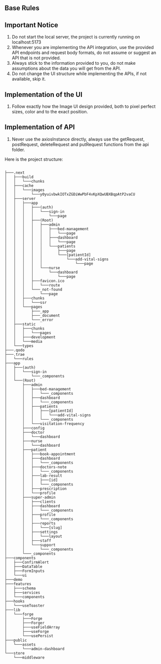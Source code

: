 ## Base Rules

## Important Notice
1. Do not start the local server, the project is currently running on localhost:5173
2. Whenever you are implementing the API integration, use the provided API endpoints and request body formats, do not assume or suggest an API that is not provided.
3. Always stick to the information provided to you, do not make assumptions about the data you will get from the API.
4. Do not change the UI structure while implementing the APIs, if not available, skip it.


## Implementation of the UI
1. Follow exactly how the Image UI design provided, both to pixel perfect sizes, color and to the exact position.


## Implementation of API 
1. Never use the axiosInstance directly, always use the getRequest, postRequest, deleteRequest and putRequest functions from the api folder.

Here is the project structure:
```

├───.next
│   ├───build
│   │   └───chunks
│   ├───cache
│   │   └───images
│   │       └───y0yuivbwkIOTxZGDiWwPbF4vKpXQwUBXBqpAtP2vaCU
│   ├───server
│   │   ├───app
│   │   │   ├───(auth)
│   │   │   │   └───sign-in
│   │   │   │       └───page
│   │   │   ├───(Root)
│   │   │   │   ├───admin
│   │   │   │   │   ├───bed-management
│   │   │   │   │   │   └───page
│   │   │   │   │   ├───dashboard
│   │   │   │   │   │   └───page
│   │   │   │   │   └───patients
│   │   │   │   │       ├───page
│   │   │   │   │       └───[patientId]
│   │   │   │   │           └───add-vital-signs
│   │   │   │   │               └───page
│   │   │   │   └───nurse
│   │   │   │       └───dashboard
│   │   │   │           └───page
│   │   │   ├───favicon.ico
│   │   │   │   └───route
│   │   │   └───_not-found
│   │   │       └───page
│   │   ├───chunks       
│   │   │   └───ssr      
│   │   └───pages        
│   │       ├───_app     
│   │       ├───_document
│   │       └───_error   
│   ├───static
│   │   ├───chunks       
│   │   │   └───pages  
│   │   ├───development
│   │   └───media      
│   └───types
├───.qodo
├───.trae
│   └───rules
├───app
│   ├───(auth)
│   │   └───sign-in
│   │       └───_components
│   └───(Root)
│       ├───admin
│       │   ├───bed-management
│       │   │   └───_components
│       │   ├───dashboard
│       │   │   └───_components
│       │   ├───patients
│       │   │   ├───[patientId]
│       │   │   │   └───add-vital-signs
│       │   │   └───_components
│       │   └───visitation-frequency
│       ├───config
│       ├───doctor
│       │   └───dashboard
│       ├───nurse
│       │   └───dashboard
│       ├───patient
│       │   ├───book-appointment
│       │   ├───dashboard
│       │   │   └───_components
│       │   ├───doctors-note
│       │   │   └───_components
│       │   ├───lab-result
│       │   │   ├───[id]
│       │   │   └───_components
│       │   ├───prescription
│       │   └───profile
│       ├───super-admin
│       │   ├───clients
│       │   ├───dashboard
│       │   │   └───_components
│       │   ├───profile
│       │   │   └───_components
│       │   ├───reports
│       │   │   └───[slug]
│       │   ├───settings
│       │   │   └───layout
│       │   ├───staff
│       │   └───support
│       │       └───_components
│       └───_components
├───components
│   ├───ConfirmAlert
│   ├───DataTable
│   ├───FormInputs
│   └───ui
├───demo
├───features
│   ├───schema
│   ├───services
│   └───components
├───hooks
│   └───useToaster
├───lib
│   └───forge
│       ├───Forge
│       ├───Forger
│       ├───useFieldArray
│       ├───useForge
│       └───usePersist
├───public
│   └───assets
│       └───admin-dashboard
└───store
    └───middleware
```